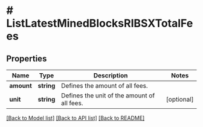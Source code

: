 # # ListLatestMinedBlocksRIBSXTotalFees

## Properties

Name | Type | Description | Notes
------------ | ------------- | ------------- | -------------
**amount** | **string** | Defines the amount of all fees. |
**unit** | **string** | Defines the unit of the amount of all fees. | [optional]

[[Back to Model list]](../../README.md#models) [[Back to API list]](../../README.md#endpoints) [[Back to README]](../../README.md)
